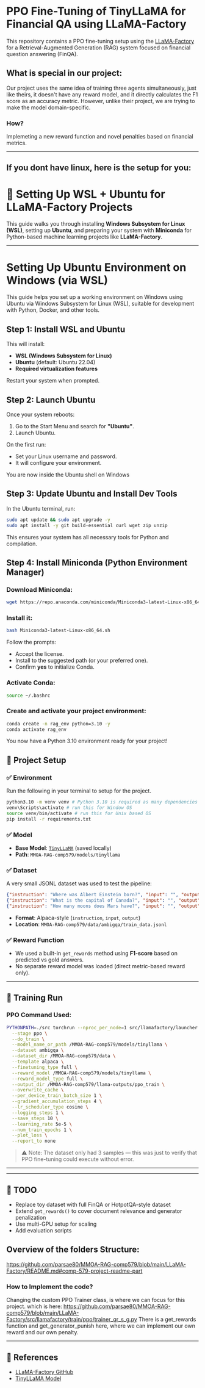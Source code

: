 # PPO Fine-Tuning of TinyLLaMA for Financial QA using LLaMA-Factory

This repository contains a PPO fine-tuning setup using the [LLaMA-Factory](https://github.com/hiyouga/LLaMA-Factory) for a Retrieval-Augmented Generation (RAG) system focused on financial question answering (FinQA).

## What is special in our project:
 Our project uses the same idea of training three agents simultaneously, just like theirs, it doesn't have any reward model, and it directly calculates the F1 score as an accuracy metric. However, unlike their project, we are trying to make the model domain-specific.

### How?
Implemeting a new reward function and novel penalties based on financial metrics.


---
## If you dont have linux, here is the setup for you:
# 🐧 Setting Up WSL + Ubuntu for LLaMA-Factory Projects

This guide walks you through installing **Windows Subsystem for Linux (WSL)**, setting up **Ubuntu**, and preparing your system with **Miniconda** for Python-based machine learning projects like **LLaMA-Factory**.

---

# Setting Up Ubuntu Environment on Windows (via WSL)

This guide helps you set up a working environment on Windows using Ubuntu via Windows Subsystem for Linux (WSL), suitable for development with Python, Docker, and other tools.

## Step 1: Install WSL and Ubuntu

This will install:
- **WSL (Windows Subsystem for Linux)**
- **Ubuntu** (default: Ubuntu 22.04)
- **Required virtualization features**

Restart your system when prompted.

## Step 2: Launch Ubuntu

Once your system reboots:

1. Go to the Start Menu and search for **"Ubuntu"**.
2. Launch Ubuntu.

On the first run:

- Set your Linux username and password.
- It will configure your environment.

You are now inside the Ubuntu shell on Windows 

## Step 3: Update Ubuntu and Install Dev Tools

In the Ubuntu terminal, run:

```bash
sudo apt update && sudo apt upgrade -y
sudo apt install -y git build-essential curl wget zip unzip
```

This ensures your system has all necessary tools for Python and compilation.

## Step 4: Install Miniconda (Python Environment Manager)

### Download Miniconda:

```bash
wget https://repo.anaconda.com/miniconda/Miniconda3-latest-Linux-x86_64.sh
```

### Install it:

```bash
bash Miniconda3-latest-Linux-x86_64.sh
```

Follow the prompts:

- Accept the license.
- Install to the suggested path (or your preferred one).
- Confirm **yes** to initialize Conda.

### Activate Conda:

```bash
source ~/.bashrc
```

### Create and activate your project environment:

```bash
conda create -n rag_env python=3.10 -y
conda activate rag_env
```

You now have a Python 3.10 environment ready for your project!

## 🔧 Project Setup

### ✅ Environment

Run the following in your terminal to setup for the project.

```sh
python3.10 -m venv venv # Python 3.10 is required as many dependencies only work with v3.10
venv\Scripts\activate # run this for Window OS
source venv/bin/activate # run this for Unix based OS
pip install -r requirements.txt
```

### ✅ Model
- **Base Model**: [`TinyLLaMA`](https://huggingface.co/cashue/tiny-llama) (saved locally)
- **Path**: `MMOA-RAG-comp579/models/tinyllama`

### ✅ Dataset
A very small JSONL dataset was used to test the pipeline:
```json
{"instruction": "Where was Albert Einstein born?", "input": "", "output": "Ulm, Germany"}
{"instruction": "What is the capital of Canada?", "input": "", "output": "Ottawa"}
{"instruction": "How many moons does Mars have?", "input": "", "output": "2"}
```
- **Format**: Alpaca-style (`instruction`, `input`, `output`)
- **Location**: `MMOA-RAG-comp579/data/ambigqa/train_data.jsonl`

### ✅ Reward Function
- We used a built-in `get_rewards` method using **F1-score** based on predicted vs gold answers.
- No separate reward model was loaded (direct metric-based reward only).

---

## 🚀 Training Run

### PPO Command Used:
```bash
PYTHONPATH=./src torchrun --nproc_per_node=1 src/llamafactory/launcher.py \
  --stage ppo \
  --do_train \
  --model_name_or_path /MMOA-RAG-comp579/models/tinyllama \
  --dataset ambigqa \
  --dataset_dir /MMOA-RAG-comp579/data \
  --template alpaca \
  --finetuning_type full \
  --reward_model /MMOA-RAG-comp579/models/tinyllama \
  --reward_model_type full \
  --output_dir /MMOA-RAG-comp579/llama-outputs/ppo_train \
  --overwrite_cache \
  --per_device_train_batch_size 1 \
  --gradient_accumulation_steps 4 \
  --lr_scheduler_type cosine \
  --logging_steps 1 \
  --save_steps 10 \
  --learning_rate 5e-5 \
  --num_train_epochs 1 \
  --plot_loss \
  --report_to none
```
> ⚠️ Note: The dataset only had 3 samples — this was just to verify that PPO fine-tuning could execute without error.

---

---

## 📌 TODO
- Replace toy dataset with full FinQA or HotpotQA-style dataset
- Extend `get_rewards()` to cover document relevance and generator penalization
- Use multi-GPU setup for scaling
- Add evaluation scripts



## Overview of the folders Structure:
https://github.com/parsae80/MMOA-RAG-comp579/blob/main/LLaMA-Factory/README.md#comp-579-project-readme-part


### How to Implement the code?
Changing the custom PPO Trainer class, is where we can focus for this project. which is here: 
https://github.com/parsae80/MMOA-RAG-comp579/blob/main/LLaMA-Factory/src/llamafactory/train/ppo/trainer_qr_s_g.py
There is a get_rewards function and get_generator_punish here, where we can implement our own reward and our own penalty. 


---

## 📎 References
- [LLaMA-Factory GitHub](https://github.com/hiyouga/LLaMA-Factory)
- [TinyLLaMA Model](https://huggingface.co/cashue/tiny-llama)

